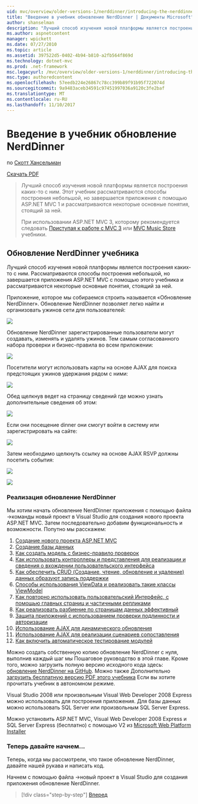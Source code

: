 ```yaml
---
uid: mvc/overview/older-versions-1/nerddinner/introducing-the-nerddinner-tutorial
title: "Введение в учебник обновление NerdDinner | Документы Microsoft"
author: shanselman
description: "Лучший способ изучения новой платформы является построения каких-то с ним. В этом учебнике представлены пошаговые инструкции для создания приложения с небольшой, но завершенный, с помощью ASP.NE..."
ms.author: aspnetcontent
manager: wpickett
ms.date: 07/27/2010
ms.topic: article
ms.assetid: 397522d5-0402-4b94-b810-a2fb564f869d
ms.technology: dotnet-mvc
ms.prod: .net-framework
msc.legacyurl: /mvc/overview/older-versions-1/nerddinner/introducing-the-nerddinner-tutorial
msc.type: authoredcontent
ms.openlocfilehash: 57eedb224e26867c78cc399b89f91b95f722074d
ms.sourcegitcommit: 9a9483aceb34591c97451997036a9120c3fe2baf
ms.translationtype: MT
ms.contentlocale: ru-RU
ms.lasthandoff: 11/10/2017
---
```

<a name="introducing-the-nerddinner-tutorial"></a>Введение в учебник обновление NerdDinner
====================
по [Скотт Хансельман](https://github.com/shanselman)

[Скачать PDF](http://aspnetmvcbook.s3.amazonaws.com/aspnetmvc-nerdinner_v1.pdf)

> Лучший способ изучения новой платформы является построения каких-то с ним. Этот учебник рассматриваются способы построения небольшой, но завершается приложения с помощью ASP.NET MVC 1 и рассматриваются некоторые основные понятия, стоящий за ней.
> 
> При использовании ASP.NET MVC 3, которому рекомендуется следовать [Приступая к работе с MVC 3](../../older-versions/getting-started-with-aspnet-mvc3/cs/intro-to-aspnet-mvc-3.md) или [MVC Music Store](../../older-versions/mvc-music-store/mvc-music-store-part-1.md) учебники.


## <a name="nerddinner-tutorial"></a>Обновление NerdDinner учебника

Лучший способ изучения новой платформы является построения каких-то с ним. Рассматриваются способы построения небольшой, но завершается приложения ASP.NET MVC с помощью этого учебника и рассматриваются некоторые основные понятия, стоящий за ней.

Приложение, которое мы собираемся строить называется «Обновление NerdDinner». Обновление NerdDinner позволяет легко найти и организовать ужинов сети для пользователей:

![](introducing-the-nerddinner-tutorial/_static/image1.png)

Обновление NerdDinner зарегистрированные пользователи могут создавать, изменять и удалять ужинов. Тем самым согласованного набора проверки и бизнес-правила во всем приложении:

![](introducing-the-nerddinner-tutorial/_static/image2.png)

Посетители могут использовать карты на основе AJAX для поиска предстоящих ужинов удержания рядом с ними:

![](introducing-the-nerddinner-tutorial/_static/image3.png)

Обед щелкнув ведет на страницу сведений где можно узнать дополнительные сведения об этом:

![](introducing-the-nerddinner-tutorial/_static/image4.png)

Если они посещение dinner они смогут войти в систему или зарегистрировать на сайте:

![](introducing-the-nerddinner-tutorial/_static/image5.png)

Затем необходимо щелкнуть ссылку на основе AJAX RSVP должны посетить события:

![](introducing-the-nerddinner-tutorial/_static/image6.png)

![](introducing-the-nerddinner-tutorial/_static/image7.png)

### <a name="implementing-nerddinner"></a>Реализация обновление NerdDinner

Мы хотим начать обновление NerdDinner приложения с помощью файла -&gt;команды новый проект в Visual Studio для создания нового проекта ASP.NET MVC. Затем последовательно добавим функциональность и возможности. Попутно мы расскажем:

1. [Создание нового проекта ASP.NET MVC](# "создайте новый проект ASP.NET MVC")
2. [Создание базы данных](# "Создание базы данных")
3. [Как создать модель с бизнес-правило проверок](# "построить модель с бизнес-правило проверок")
4. [Как использовать контроллеры и представления для реализации и сведения о вхождении пользовательского интерфейса](# "использование контроллеров и представлений для реализации пользовательского интерфейса сведения о вхождении")
5. [Как обеспечить CRUD (Создание, чтение, обновление и удаление) данных образуют запись поддержки](# "предоставляют CRUD (Создание, чтение, обновление, удаление) запись данных формы поддерживает")
6. [Способы использования ViewData и реализовать такие классы ViewModel](# "использовать ViewData и реализовать классы ViewModel")
7. [Как повторно использовать пользовательский Интерфейс, с помощью главных страниц и частичными репликами](# "повторного использования пользовательского интерфейса с помощью главных страниц и частичными репликами")
8. [Как реализовать разбиение по страницам данных эффективный](# "реализации эффективного данных разбиения на страницы")
9. [Защита приложений с использованием проверки подлинности и авторизации](# "безопасных приложений с использованием проверки подлинности и авторизации")
10. [Использование AJAX для динамического обновления](# "использовать AJAX для динамического обновления")
11. [Использование AJAX для реализации сценариев сопоставления](# "использовать AJAX для реализации сценариев сопоставления")
12. [Как включить автоматическое тестирование модулей](# "включить автоматические модульное тестирование")

Можно создать собственную копию обновление NerdDinner с нуля, выполнив каждый шаг мы Пошаговое руководство в этой главе. Кроме того, можно загрузить полную версию исходного кода здесь: [обновление NerdDinner на GitHub](https://github.com/AspNetMVPSamples/NerdDinner). Можно также Дополнительно [загрузить бесплатную версию PDF этого учебника](http://aspnetmvcbook.s3.amazonaws.com/aspnetmvc-nerdinner_v1.pdf) Если вы хотите прочитать учебник в автономном режиме.

Visual Studio 2008 или произвольным Visual Web Developer 2008 Express можно использовать для построения приложения. Для базы данных можно использовать SQL Server или произвольным SQL Server Express.

Можно установить ASP.NET MVC, Visual Web Developer 2008 Express и SQL Server Express (бесплатно) с помощью V2 из [Microsoft Web Platform Installer](https://www.microsoft.com/web/downloads/platform.aspx)

### <a name="now-lets-get-started"></a>Теперь давайте начнем...

Теперь, когда мы рассмотрели, что такое обновление NerdDinner, давайте нашей рукава и написать код.

Начнем с помощью файла -&gt;новый проект в Visual Studio для создания приложения обновление NerdDinner.

>[!div class="step-by-step"]
[Вперед](create-a-new-aspnet-mvc-project.md)
